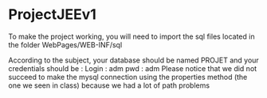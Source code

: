 # ProjectJEEv1
To make the project working, you will need to import the sql files located in the folder WebPages/WEB-INF/sql

According to the subject, your database should be named PROJET and your credentials should be : Login : adm pwd : adm Please notice that we did not succeed to make the mysql connection using the properties method (the one we seen in class) because we had a lot of path problems

